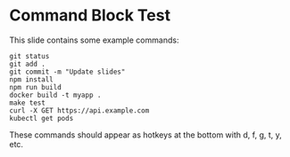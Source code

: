 # Command Block Test

This slide contains some example commands:

```commands
git status
git add .
git commit -m "Update slides"
npm install
npm run build
docker build -t myapp .
make test
curl -X GET https://api.example.com
kubectl get pods
```

These commands should appear as hotkeys at the bottom with d, f, g, t, y, etc.
